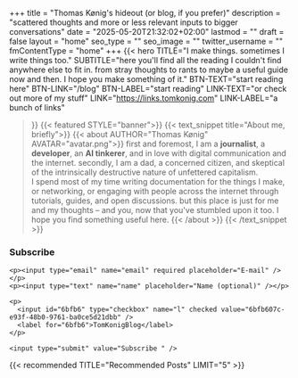 +++
title = "Thomas Kønig's hideout (or blog, if you prefer)"
description = "scattered thoughts and more or less relevant inputs to bigger conversations"
date = "2025-05-20T21:32:02+02:00"
lastmod = ""
draft = false
layout = "home"
seo_type = ""
seo_image = ""
twitter_username = ""
fmContentType = "home"
+++
{{< hero
  TITLE="I make things. sometimes I write things too."
  SUBTITLE="here you'll find all the reading I couldn't find anywhere else to fit in. from stray thoughts to rants to maybe a useful guide now and then. I hope you make something of it."
  BTN-TEXT="start reading here"
  BTN-LINK="/blog"
  BTN-LABEL="start reading"
  LINK-TEXT="or check out more of my stuff"
  LINK="https://links.tomkonig.com"
  LINK-LABEL="a bunch of links"
>}}
{{< featured STYLE="banner">}}
{{< text_snippet title="About me, briefly">}}
{{< about AUTHOR="Thomas Kønig" AVATAR="avatar.png">}}
first and foremost, I am a **journalist**, a **developer**, an **AI tinkerer**, and in love with digital communication and the internet. secondly, I am a dad, a concerned citizen, and skeptical of the intrinsically destructive nature of unfettered capitalism.
\
I spend most of my time writing documentation for the things I make, or networking, or engaging with people across the internet through tutorials, guides, and open discussions. but this place is just for me and my thoughts – and you, now that you've stumbled upon it too. I hope you find something useful here.
{{< /about >}}
{{< /text_snippet >}}
<form method="post" action="http://localhost:9000/subscription/form" class="listmonk-form">
  <div>
    <h3>Subscribe</h3>
    <input type="hidden" name="nonce" />

    <p><input type="email" name="email" required placeholder="E-mail" /></p>
    <p><input type="text" name="name" placeholder="Name (optional)" /></p>

    <p>
      <input id="6bfb6" type="checkbox" name="l" checked value="6bfb607c-e93f-48b0-9761-ba0ce5d21dbb" />
      <label for="6bfb6">TomKonigBlog</label>
    </p>

    <input type="submit" value="Subscribe " />
  </div>
</form>
{{< recommended TITLE="Recommended Posts" LIMIT="5" >}}